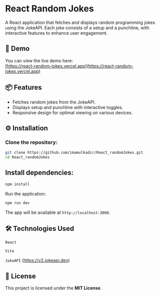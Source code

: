 # React Random Jokes

A React application that fetches and displays random programming jokes using the JokeAPI. Each joke consists of a setup and a punchline, with interactive features to enhance user engagement.

## 🧪 Demo

You can view the live demo here:  
[https://react-random-jokes.vercel.app](https://react-random-jokes.vercel.app)

## 📦 Features

- Fetches random jokes from the JokeAPI.
- Displays setup and punchline with interactive toggles.
- Responsive design for optimal viewing on various devices.

## ⚙️ Installation

### Clone the repository:

```bash
git clone https://github.com/imamulkadir/React_randomJokes.git
cd React_randomJokes
```

## Install dependencies:

```bash
npm install
```

Run the application:

```bash
npm run dev
```

The app will be available at `http://localhost:3000`.

## 🛠️ Technologies Used

`React`

`Vite`

`JokeAPI` (https://v2.jokeapi.dev)

## 📄 License

This project is licensed under the **MIT License**.
